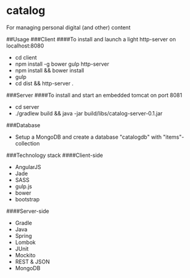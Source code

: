catalog
=======

For managing personal digital (and other) content 

##Usage
###Client
####To install and launch a light http-server on localhost:8080
* cd client
* npm install -g bower gulp http-server
* npm install && bower install
* gulp
* cd dist && http-server .

###Server
####To install and start an embedded tomcat on port 8081
* cd server
* ./gradlew build && java -jar build/libs/catalog-server-0.1.jar

###Database
* Setup a MongoDB and create a database "catalogdb" with "items"-collection

###Technology stack
####Client-side
* AngularJS
* Jade
* SASS
* gulp.js
* bower
* bootstrap

####Server-side
* Gradle
* Java
* Spring
* Lombok
* JUnit
* Mockito
* REST & JSON
* MongoDB
